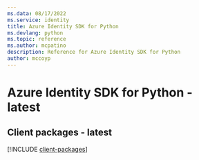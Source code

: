 ```yaml
---
ms.data: 08/17/2022
ms.service: identity
title: Azure Identity SDK for Python
ms.devlang: python
ms.topic: reference
ms.author: mcpatino
description: Reference for Azure Identity SDK for Python
author: mccoyp
---
```

# Azure Identity SDK for Python - latest

## Client packages - latest
[!INCLUDE [client-packages](identity-client-index.md)]